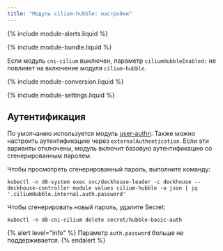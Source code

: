 ```yaml
---
title: "Модуль cilium-hubble: настройки"
---
```


{% include module-alerts.liquid %}

{% include module-bundle.liquid %}

Если модуль `cni-cilium` выключен, параметр `ciliumHubbleEnabled:` не повлияет на включение модуля `cilium-hubble`.

{% include module-conversion.liquid %}

{% include module-settings.liquid %}

## Аутентификация

По умолчанию используется модуль [user-authn](/products/kubernetes-platform/documentation/v1/modules/user-authn/). Также можно настроить аутентификацию через `externalAuthentication`.
Если эти варианты отключены, модуль включит базовую аутентификацию со сгенерированным паролем.

Чтобы просмотреть сгенерированный пароль, выполните команду:

```shell
kubectl -n d8-system exec svc/deckhouse-leader -c deckhouse -- deckhouse-controller module values cilium-hubble -o json | jq '.ciliumHubble.internal.auth.password'
```

Чтобы сгенерировать новый пароль, удалите Secret:

```shell
kubectl -n d8-cni-cilium delete secret/hubble-basic-auth
```

{% alert level="info" %}
Параметр `auth.password` больше не поддерживается.
{% endalert %}
